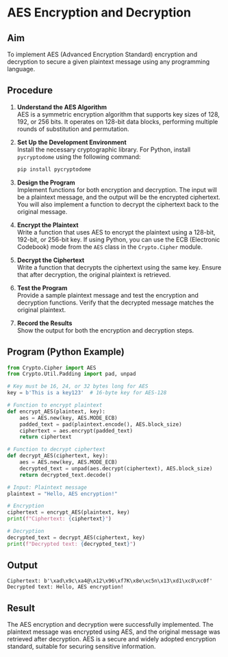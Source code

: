 # AES Encryption and Decryption

## Aim

To implement AES (Advanced Encryption Standard) encryption and decryption to secure a given plaintext message using any programming language.


## Procedure

1. **Understand the AES Algorithm**  
   AES is a symmetric encryption algorithm that supports key sizes of 128, 192, or 256 bits. It operates on 128-bit data blocks, performing multiple rounds of substitution and permutation.

2. **Set Up the Development Environment**  
   Install the necessary cryptographic library. For Python, install `pycryptodome` using the following command:  
   ```bash
   pip install pycryptodome
   ```

3. **Design the Program**  
   Implement functions for both encryption and decryption. The input will be a plaintext message, and the output will be the encrypted ciphertext. You will also implement a function to decrypt the ciphertext back to the original message.

4. **Encrypt the Plaintext**  
   Write a function that uses AES to encrypt the plaintext using a 128-bit, 192-bit, or 256-bit key. If using Python, you can use the ECB (Electronic Codebook) mode from the `AES` class in the `Crypto.Cipher` module.

5. **Decrypt the Ciphertext**  
   Write a function that decrypts the ciphertext using the same key. Ensure that after decryption, the original plaintext is retrieved.

6. **Test the Program**  
   Provide a sample plaintext message and test the encryption and decryption functions. Verify that the decrypted message matches the original plaintext.

7. **Record the Results**  
   Show the output for both the encryption and decryption steps.

## Program (Python Example)

```python
from Crypto.Cipher import AES
from Crypto.Util.Padding import pad, unpad

# Key must be 16, 24, or 32 bytes long for AES
key = b'This is a key123'  # 16-byte key for AES-128

# Function to encrypt plaintext
def encrypt_AES(plaintext, key):
    aes = AES.new(key, AES.MODE_ECB)
    padded_text = pad(plaintext.encode(), AES.block_size)
    ciphertext = aes.encrypt(padded_text)
    return ciphertext

# Function to decrypt ciphertext
def decrypt_AES(ciphertext, key):
    aes = AES.new(key, AES.MODE_ECB)
    decrypted_text = unpad(aes.decrypt(ciphertext), AES.block_size)
    return decrypted_text.decode()

# Input: Plaintext message
plaintext = "Hello, AES encryption!"

# Encryption
ciphertext = encrypt_AES(plaintext, key)
print(f"Ciphertext: {ciphertext}")

# Decryption
decrypted_text = decrypt_AES(ciphertext, key)
print(f"Decrypted text: {decrypted_text}")
```

## Output

```
Ciphertext: b'\xad\x9c\xa4@\x12\x96\xf7K\x8e\xc5n\x13\xd1\xc8\xc0f'
Decrypted text: Hello, AES encryption!
```

## Result

The AES encryption and decryption were successfully implemented. The plaintext message was encrypted using AES, and the original message was retrieved after decryption. AES is a secure and widely adopted encryption standard, suitable for securing sensitive information.
